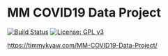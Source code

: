 # MM COVID19 Data Project


[![Build Status](https://travis-ci.org/joemccann/dillinger.svg?branch=master)](https://github.com/tripletk/MM-COVID19-Data-Project/) [![License: GPL v3](https://img.shields.io/badge/License-GPLv3-blue.svg)](https://www.gnu.org/licenses/gpl-3.0)

https://timmykyaw.com/MM-COVID19-Data-Project/